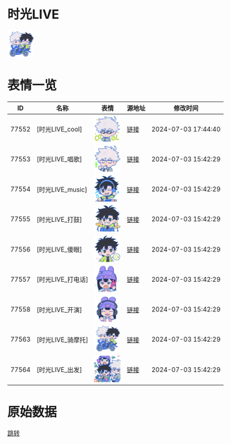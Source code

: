 # 时光LIVE

<img src="./cover.png" height="60" alt="cover" />

# 表情一览

|ID|名称|表情|源地址|修改时间|
|----|----|----|----|----|
|77552|[时光LIVE_cool]|<img src="./pic/077552_%5B时光LIVE_cool%5D.gif" height="60" alt="cool"/>|[链接](https://i0.hdslb.com/bfs/emote/94d14e5ea917a7612acdfb439fffa6a237dff352.gif)|2024-07-03 17:44:40|
|77553|[时光LIVE_唱歌]|<img src="./pic/077553_%5B时光LIVE_唱歌%5D.gif" height="60" alt="唱歌"/>|[链接](https://i0.hdslb.com/bfs/emote/c8ff90fad657ff64a08bd5f3b2ea3889175ca139.gif)|2024-07-03 15:42:29|
|77554|[时光LIVE_music]|<img src="./pic/077554_%5B时光LIVE_music%5D.gif" height="60" alt="music"/>|[链接](https://i0.hdslb.com/bfs/emote/59ad33a2c1bba07d9158d9ee3e9acda7bdab63af.gif)|2024-07-03 15:42:29|
|77555|[时光LIVE_打鼓]|<img src="./pic/077555_%5B时光LIVE_打鼓%5D.gif" height="60" alt="打鼓"/>|[链接](https://i0.hdslb.com/bfs/emote/ad06bd935f5a6b9daa6fe8ee8437dcf1a8fe2f49.gif)|2024-07-03 15:42:29|
|77556|[时光LIVE_傻眼]|<img src="./pic/077556_%5B时光LIVE_傻眼%5D.gif" height="60" alt="傻眼"/>|[链接](https://i0.hdslb.com/bfs/emote/961e6774ae5decc829bb6f48f11ffbaa0a92adc4.gif)|2024-07-03 15:42:29|
|77557|[时光LIVE_打电话]|<img src="./pic/077557_%5B时光LIVE_打电话%5D.gif" height="60" alt="打电话"/>|[链接](https://i0.hdslb.com/bfs/emote/b87d1197b7a368204df11d9124426d86bcf6a864.gif)|2024-07-03 15:42:29|
|77558|[时光LIVE_开演]|<img src="./pic/077558_%5B时光LIVE_开演%5D.gif" height="60" alt="开演"/>|[链接](https://i0.hdslb.com/bfs/emote/1c552bc8b94c6d0cab90c2be189a0803d376d0a3.gif)|2024-07-03 15:42:29|
|77563|[时光LIVE_骑摩托]|<img src="./pic/077563_%5B时光LIVE_骑摩托%5D.gif" height="60" alt="骑摩托"/>|[链接](https://i0.hdslb.com/bfs/emote/564581b13f27e72bff71114d39f79c70356efb97.gif)|2024-07-03 15:42:29|
|77564|[时光LIVE_出发]|<img src="./pic/077564_%5B时光LIVE_出发%5D.gif" height="60" alt="出发"/>|[链接](https://i0.hdslb.com/bfs/emote/f692ce82e855dedceabc7563ef397f33bbb7a381.gif)|2024-07-03 15:42:29|

# 原始数据

[跳转](./raw.json)

